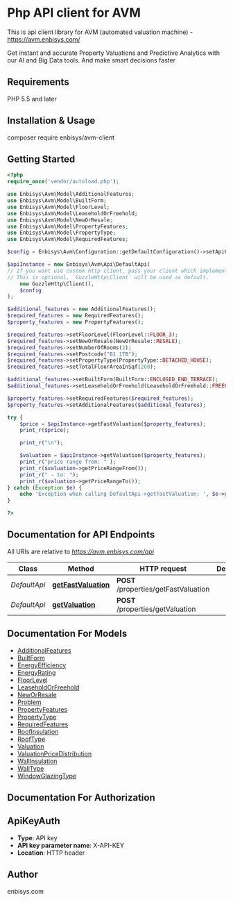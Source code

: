# Php API client for AVM

This is api client library for AVM (automated valuation machine) - https://avm.enbisys.com/

Get instant and accurate Property Valuations and Predictive Analytics with our AI and Big Data tools. And make smart decisions faster

## Requirements

PHP 5.5 and later

## Installation & Usage

composer require enbisys/avm-client

## Getting Started

```php
<?php
require_once('vendor/autoload.php');

use Enbisys\Avm\Model\AdditionalFeatures;
use Enbisys\Avm\Model\BuiltForm;
use Enbisys\Avm\Model\FloorLevel;
use Enbisys\Avm\Model\LeaseholdOrFreehold;
use Enbisys\Avm\Model\NewOrResale;
use Enbisys\Avm\Model\PropertyFeatures;
use Enbisys\Avm\Model\PropertyType;
use Enbisys\Avm\Model\RequiredFeatures;

$config = Enbisys\Avm\Configuration::getDefaultConfiguration()->setApiKey('X-API-KEY', 'SET YOUR TOKEN HERE!');

$apiInstance = new Enbisys\Avm\Api\DefaultApi(
// If you want use custom http client, pass your client which implements `GuzzleHttp\ClientInterface`.
// This is optional, `GuzzleHttp\Client` will be used as default.
    new GuzzleHttp\Client(),
    $config
);

$additional_features = new AdditionalFeatures();
$required_features = new RequiredFeatures();
$property_features = new PropertyFeatures();

$required_features->setFloorLevel(FloorLevel::FLOOR_3);
$required_features->setNewOrResale(NewOrResale::RESALE);
$required_features->setNumberOfRooms(2);
$required_features->setPostcode("B1 1TB");
$required_features->setPropertyType(PropertyType::DETACHED_HOUSE);
$required_features->setTotalFloorAreaInSqf(200);

$additional_features->setBuiltForm(BuiltForm::ENCLOSED_END_TERRACE);
$additional_features->setLeaseholdOrFreehold(LeaseholdOrFreehold::FREEHOLD);

$property_features->setRequiredFeatures($required_features);
$property_features->setAdditionalFeatures($additional_features);

try {
    $price = $apiInstance->getFastValuation($property_features);
    print_r($price);

    print_r("\n");

    $valuation = $apiInstance->getValuation($property_features);
    print_r("price range from: " );
    print_r($valuation->getPriceRangeFrom());
    print_r(" - to: ");
    print_r($valuation->getPriceRangeTo());
} catch (Exception $e) {
    echo 'Exception when calling DefaultApi->getFastValuation: ', $e->getMessage(), PHP_EOL;
}

?>
```

## Documentation for API Endpoints

All URIs are relative to *https://avm.enbisys.com/api*

Class | Method | HTTP request | Description
------------ | ------------- | ------------- | -------------
*DefaultApi* | [**getFastValuation**](docs/Api/DefaultApi.md#getfastvaluation) | **POST** /properties/getFastValuation | 
*DefaultApi* | [**getValuation**](docs/Api/DefaultApi.md#getvaluation) | **POST** /properties/getValuation | 


## Documentation For Models

 - [AdditionalFeatures](docs/Model/AdditionalFeatures.md)
 - [BuiltForm](docs/Model/BuiltForm.md)
 - [EnergyEfficiency](docs/Model/EnergyEfficiency.md)
 - [EnergyRating](docs/Model/EnergyRating.md)
 - [FloorLevel](docs/Model/FloorLevel.md)
 - [LeaseholdOrFreehold](docs/Model/LeaseholdOrFreehold.md)
 - [NewOrResale](docs/Model/NewOrResale.md)
 - [Problem](docs/Model/Problem.md)
 - [PropertyFeatures](docs/Model/PropertyFeatures.md)
 - [PropertyType](docs/Model/PropertyType.md)
 - [RequiredFeatures](docs/Model/RequiredFeatures.md)
 - [RoofInsulation](docs/Model/RoofInsulation.md)
 - [RoofType](docs/Model/RoofType.md)
 - [Valuation](docs/Model/Valuation.md)
 - [ValuationPriceDistribution](docs/Model/ValuationPriceDistribution.md)
 - [WallInsulation](docs/Model/WallInsulation.md)
 - [WallType](docs/Model/WallType.md)
 - [WindowGlazingType](docs/Model/WindowGlazingType.md)


## Documentation For Authorization



## ApiKeyAuth


- **Type**: API key
- **API key parameter name**: X-API-KEY
- **Location**: HTTP header



## Author

enbisys.com
